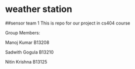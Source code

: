 # weather station
##sensor team 1
This is repo for our project in cs404 course

Group Members:

Manoj Kumar B13208

Sadwith Gogula B13210

Nitin Krishna  B13125
